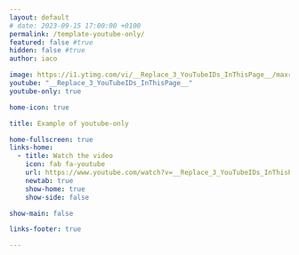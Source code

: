 ```yaml
---
layout: default
# date: 2023-09-15 17:00:00 +0100
permalink: /template-youtube-only/
featured: false #true
hidden: false #true
author: iaco

image: https://i1.ytimg.com/vi/__Replace_3_YouTubeIDs_InThisPage__/maxresdefault.jpg
youtube: "__Replace_3_YouTubeIDs_InThisPage__"
youtube-only: true

home-icon: true

title: Example of youtube-only

home-fullscreen: true
links-home:
  - title: Watch the video
    icon: fab fa-youtube
    url: https://www.youtube.com/watch?v=__Replace_3_YouTubeIDs_InThisPage__
    newtab: true
    show-home: true
    show-side: false

show-main: false

links-footer: true

---
```

